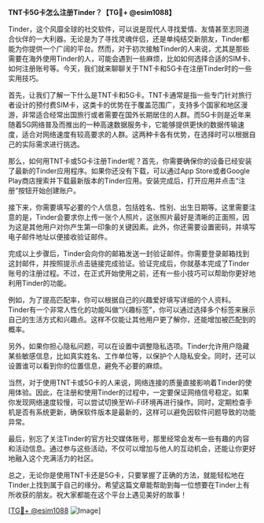 **TNT卡5G卡怎么注册Tinder？【TG💪+ @esim1088】**

Tinder，这个风靡全球的社交软件，可以说是现代人寻找爱情、友情甚至志同道合伙伴的一大利器。无论是为了寻找灵魂伴侣，还是单纯结交新朋友，Tinder都能为你提供一个广阔的平台。然而，对于初次接触Tinder的人来说，尤其是那些需要在海外使用Tinder的人，可能会遇到一些麻烦，比如如何选择合适的SIM卡、如何注册账号等。今天，我们就来聊聊关于TNT卡和5G卡在注册Tinder时的一些实用技巧。

首先，让我们了解一下什么是TNT卡和5G卡。TNT卡通常是指一些专门针对旅行者设计的预付费SIM卡，这类卡的优势在于覆盖范围广，支持多个国家和地区漫游，非常适合经常出国旅行或者需要在国外长期居住的人群。而5G卡则是近年来随着5G网络普及而推出的一种高速数据服务卡，它能够提供更快的数据传输速度，适合对网络速度有较高要求的人群。这两种卡各有优势，在选择时可以根据自己的实际需求进行挑选。

那么，如何用TNT卡或5G卡注册Tinder呢？首先，你需要确保你的设备已经安装了最新的Tinder应用程序。如果你还没有下载，可以通过App Store或者Google Play商店搜索并下载最新版本的Tinder应用。安装完成后，打开应用并点击“注册”按钮开始创建账户。

接下来，你需要填写必要的个人信息，包括姓名、性别、出生日期等。这里需要注意的是，Tinder会要求你上传一张个人照片，这张照片最好是清晰的正面照，因为这是其他用户对你产生第一印象的关键因素。此外，你还需要设置密码，并填写电子邮件地址以便接收验证邮件。

完成以上步骤后，Tinder会向你的邮箱发送一封验证邮件。你需要登录邮箱找到这封邮件，并按照提示点击链接完成验证。验证完成后，你就基本完成了Tinder账号的注册过程。不过，在正式开始使用之前，还有一些小技巧可以帮助你更好地利用Tinder的功能。

例如，为了提高匹配率，你可以根据自己的兴趣爱好填写详细的个人资料。Tinder有一个非常人性化的功能叫做“兴趣标签”，你可以通过选择多个标签来展示自己的生活方式和兴趣点。这样不仅能让其他用户更了解你，还能增加被匹配到的概率。

另外，如果你担心隐私问题，可以在设置中调整隐私选项。Tinder允许用户隐藏某些敏感信息，比如真实姓名、工作单位等，以保护个人隐私安全。同时，还可以设置谁可以看到你的位置信息，避免不必要的麻烦。

当然，对于使用TNT卡或5G卡的人来说，网络连接的质量直接影响着Tinder的使用体验。因此，在注册和使用Tinder的过程中，一定要保证网络信号稳定。如果你发现网络速度较慢，可以尝试切换至Wi-Fi环境再进行操作。同时，定期检查手机是否有系统更新，确保软件版本是最新的，这样可以避免因软件问题导致的功能异常。

最后，别忘了关注Tinder的官方社交媒体账号，那里经常会发布一些有趣的内容和活动信息。通过参与这些活动，不仅可以增加与他人的互动机会，还能让你更好地融入这个充满活力的社区。

总之，无论你是使用TNT卡还是5G卡，只要掌握了正确的方法，就能轻松地在Tinder上找到属于自己的缘分。希望这篇文章能帮助到每一位想要在Tinder上有所收获的朋友。祝大家都能在这个平台上遇见美好的故事！

[[TG💪+ @esim1088](https://t.me/s/esim1088) ![Image](https://i.postimg.cc/4NQfJmqS/Snipaste-2025-05-13-00-14-12.png)]